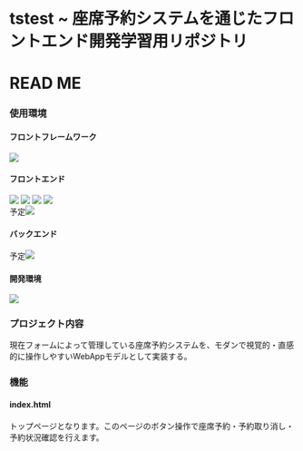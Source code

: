 # tstest ~ 座席予約システムを通じたフロントエンド開発学習用リポジトリ

<!-- this is comment : ctrl+?-->
# READ ME
### 使用環境
#### フロントフレームワーク
<img src="https://img.shields.io/badge/-node.js-000000.svg?logo=node.js&style=for-the-badge"></img>

#### フロントエンド
<img src="https://img.shields.io/badge/-html5-000000.svg?logo=html5&style=for-the-badge"></img>
<img src="https://img.shields.io/badge/-css3-000000.svg?logo=css3&style=for-the-badge"></img>
<img src="https://img.shields.io/badge/-typescript-000000.svg?logo=typescript&style=for-the-badge"></img>
<img src="https://img.shields.io/badge/-javascript-000000.svg?logo=javascript&style=for-the-badge"></img><br>
予定<img src="https://img.shields.io/badge/-googleappsscript-000000.svg?logo=googleappsscript&style=for-the-badge"></img>

#### バックエンド
予定<img src="https://img.shields.io/badge/-googlesheets-000000.svg?logo=googlesheets&style=for-the-badge"></img>

#### 開発環境
<img src="https://img.shields.io/badge/-vscode-000000.svg?logo=visualstudiocode&style=for-the-badge"></img>

### プロジェクト内容
現在フォームによって管理している座席予約システムを、モダンで視覚的・直感的に操作しやすいWebAppモデルとして実装する。

### 機能
#### index.html
トップページとなります。このページのボタン操作で座席予約・予約取り消し・予約状況確認を行えます。
#### 
